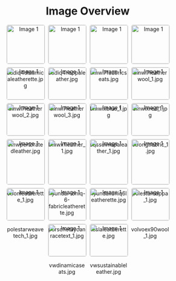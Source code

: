 <h1 style ="text-align: center;"> Image Overview </h1>
<div style="display: flex; flex-wrap: wrap; gap: 10px; justify-content: center;">
<div style="flex: 1 1 calc(33.333% - 20px); max-width: 100px; text-align: center;">
<img src="https://media.evkx.net/multimedia/technology/seats/materials/audiq4dinamicaleatherette_xst.jpg" alt="Image 1" style="width: 100%; border: 1px solid #ddd; border-radius: 5px;">
<p>audiq4dinamicaleatherette.jpg</p>
</div>
<div style="flex: 1 1 calc(33.333% - 20px); max-width: 100px; text-align: center;">
<img src="https://media.evkx.net/multimedia/technology/seats/materials/audiq4nappaleather_xst.jpg" alt="Image 1" style="width: 100%; border: 1px solid #ddd; border-radius: 5px;">
<p>audiq4nappaleather.jpg</p>
</div>
<div style="flex: 1 1 calc(33.333% - 20px); max-width: 100px; text-align: center;">
<img src="https://media.evkx.net/multimedia/technology/seats/materials/bmwi7facbricseats_xst.jpg" alt="Image 1" style="width: 100%; border: 1px solid #ddd; border-radius: 5px;">
<p>bmwi7facbricseats.jpg</p>
</div>
<div style="flex: 1 1 calc(33.333% - 20px); max-width: 100px; text-align: center;">
<img src="https://media.evkx.net/multimedia/technology/seats/materials/bmwi7leatherwool_1_xst.jpg" alt="Image 1" style="width: 100%; border: 1px solid #ddd; border-radius: 5px;">
<p>bmwi7leatherwool_1.jpg</p>
</div>
<div style="flex: 1 1 calc(33.333% - 20px); max-width: 100px; text-align: center;">
<img src="https://media.evkx.net/multimedia/technology/seats/materials/bmwi7leatherwool_2_xst.jpg" alt="Image 1" style="width: 100%; border: 1px solid #ddd; border-radius: 5px;">
<p>bmwi7leatherwool_2.jpg</p>
</div>
<div style="flex: 1 1 calc(33.333% - 20px); max-width: 100px; text-align: center;">
<img src="https://media.evkx.net/multimedia/technology/seats/materials/bmwi7leatherwool_3_xst.jpg" alt="Image 1" style="width: 100%; border: 1px solid #ddd; border-radius: 5px;">
<p>bmwi7leatherwool_3.jpg</p>
</div>
<div style="flex: 1 1 calc(33.333% - 20px); max-width: 100px; text-align: center;">
<img src="https://media.evkx.net/multimedia/technology/seats/materials/bmwixblue_1_xst.jpg" alt="Image 1" style="width: 100%; border: 1px solid #ddd; border-radius: 5px;">
<p>bmwixblue_1.jpg</p>
</div>
<div style="flex: 1 1 calc(33.333% - 20px); max-width: 100px; text-align: center;">
<img src="https://media.evkx.net/multimedia/technology/seats/materials/bmwixred_1_xst.jpg" alt="Image 1" style="width: 100%; border: 1px solid #ddd; border-radius: 5px;">
<p>bmwixred_1.jpg</p>
</div>
<div style="flex: 1 1 calc(33.333% - 20px); max-width: 100px; text-align: center;">
<img src="https://media.evkx.net/multimedia/technology/seats/materials/bmwperforatedleather_xst.jpg" alt="Image 1" style="width: 100%; border: 1px solid #ddd; border-radius: 5px;">
<p>bmwperforatedleather.jpg</p>
</div>
<div style="flex: 1 1 calc(33.333% - 20px); max-width: 100px; text-align: center;">
<img src="https://media.evkx.net/multimedia/technology/seats/materials/bmwx1leather_1_xst.jpg" alt="Image 1" style="width: 100%; border: 1px solid #ddd; border-radius: 5px;">
<p>bmwx1leather_1.jpg</p>
</div>
<div style="flex: 1 1 calc(33.333% - 20px); max-width: 100px; text-align: center;">
<img src="https://media.evkx.net/multimedia/technology/seats/materials/eqssuvnapaleather_1_xst.jpg" alt="Image 1" style="width: 100%; border: 1px solid #ddd; border-radius: 5px;">
<p>eqssuvnapaleather_1.jpg</p>
</div>
<div style="flex: 1 1 calc(33.333% - 20px); max-width: 100px; text-align: center;">
<img src="https://media.evkx.net/multimedia/technology/seats/materials/etrongtfabric_1_xst.jpg" alt="Image 1" style="width: 100%; border: 1px solid #ddd; border-radius: 5px;">
<p>etrongtfabric_1.jpg</p>
</div>
<div style="flex: 1 1 calc(33.333% - 20px); max-width: 100px; text-align: center;">
<img src="https://media.evkx.net/multimedia/technology/seats/materials/etronleatherette_1_xst.jpg" alt="Image 1" style="width: 100%; border: 1px solid #ddd; border-radius: 5px;">
<p>etronleatherette_1.jpg</p>
</div>
<div style="flex: 1 1 calc(33.333% - 20px); max-width: 100px; text-align: center;">
<img src="https://media.evkx.net/multimedia/technology/seats/materials/hyundai-ioniq-6-fabricleatherette_xst.jpg" alt="Image 1" style="width: 100%; border: 1px solid #ddd; border-radius: 5px;">
<p>hyundai-ioniq-6-fabricleatherette.jpg</p>
</div>
<div style="flex: 1 1 calc(33.333% - 20px); max-width: 100px; text-align: center;">
<img src="https://media.evkx.net/multimedia/technology/seats/materials/hyundaiioniq6leatherette_xst.jpg" alt="Image 1" style="width: 100%; border: 1px solid #ddd; border-radius: 5px;">
<p>hyundaiioniq6leatherette.jpg</p>
</div>
<div style="flex: 1 1 calc(33.333% - 20px); max-width: 100px; text-align: center;">
<img src="https://media.evkx.net/multimedia/technology/seats/materials/polestarnappa_1_xst.jpg" alt="Image 1" style="width: 100%; border: 1px solid #ddd; border-radius: 5px;">
<p>polestarnappa_1.jpg</p>
</div>
<div style="flex: 1 1 calc(33.333% - 20px); max-width: 100px; text-align: center;">
<img src="https://media.evkx.net/multimedia/technology/seats/materials/polestarweavetech_1_xst.jpg" alt="Image 1" style="width: 100%; border: 1px solid #ddd; border-radius: 5px;">
<p>polestarweavetech_1.jpg</p>
</div>
<div style="flex: 1 1 calc(33.333% - 20px); max-width: 100px; text-align: center;">
<img src="https://media.evkx.net/multimedia/technology/seats/materials/porschetaycanracetext_1_xst.jpg" alt="Image 1" style="width: 100%; border: 1px solid #ddd; border-radius: 5px;">
<p>porschetaycanracetext_1.jpg</p>
</div>
<div style="flex: 1 1 calc(33.333% - 20px); max-width: 100px; text-align: center;">
<img src="https://media.evkx.net/multimedia/technology/seats/materials/teslaleatherette_xst.jpg" alt="Image 1" style="width: 100%; border: 1px solid #ddd; border-radius: 5px;">
<p>teslaleatherette.jpg</p>
</div>
<div style="flex: 1 1 calc(33.333% - 20px); max-width: 100px; text-align: center;">
<img src="https://media.evkx.net/multimedia/technology/seats/materials/volvoex90wool_1_xst.jpg" alt="Image 1" style="width: 100%; border: 1px solid #ddd; border-radius: 5px;">
<p>volvoex90wool_1.jpg</p>
</div>
<div style="flex: 1 1 calc(33.333% - 20px); max-width: 100px; text-align: center;">
<img src="https://media.evkx.net/multimedia/technology/seats/materials/vwdinamicaseats_xst.jpg" alt="Image 1" style="width: 100%; border: 1px solid #ddd; border-radius: 5px;">
<p>vwdinamicaseats.jpg</p>
</div>
<div style="flex: 1 1 calc(33.333% - 20px); max-width: 100px; text-align: center;">
<img src="https://media.evkx.net/multimedia/technology/seats/materials/vwsustainableleather_xst.jpg" alt="Image 1" style="width: 100%; border: 1px solid #ddd; border-radius: 5px;">
<p>vwsustainableleather.jpg</p>
</div>
</div>

